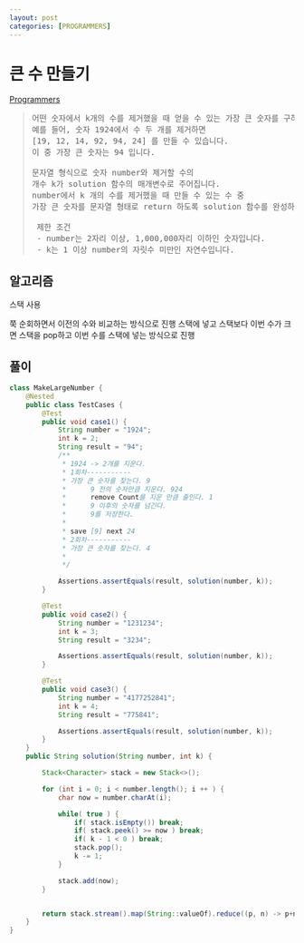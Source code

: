 ```yaml
---
layout: post
categories: [PROGRAMMERS]
---
```


# 큰 수 만들기

[Programmers](https://school.programmers.co.kr/learn/courses/30/lessons/42883)

[//]: # (retry)

> <pre>
> 어떤 숫자에서 k개의 수를 제거했을 때 얻을 수 있는 가장 큰 숫자를 구하려 합니다.
> 예를 들어, 숫자 1924에서 수 두 개를 제거하면
> [19, 12, 14, 92, 94, 24] 를 만들 수 있습니다.
> 이 중 가장 큰 숫자는 94 입니다.
> 
> 문자열 형식으로 숫자 number와 제거할 수의
> 개수 k가 solution 함수의 매개변수로 주어집니다.
> number에서 k 개의 수를 제거했을 때 만들 수 있는 수 중
> 가장 큰 숫자를 문자열 형태로 return 하도록 solution 함수를 완성하세요.
> 
>  제한 조건
>  - number는 2자리 이상, 1,000,000자리 이하인 숫자입니다.
>  - k는 1 이상 number의 자릿수 미만인 자연수입니다.
> </pre>

## 알고리즘
스택 사용 

쭉 순회하면서 이전의 수와 비교하는 방식으로 진행
스택에 넣고 스택보다 이번 수가 크면 스택을 pop하고 이번 수를 스택에 넣는 방식으로 진행

## 풀이

```java
class MakeLargeNumber {
    @Nested
    public class TestCases {
        @Test
        public void case1() {
            String number = "1924";
            int k = 2;
            String result = "94";
            /**
             * 1924 -> 2개를 지운다.
             * 1회차-----------
             * 가장 큰 숫자를 찾는다. 9
             *      9 전의 숫자만큼 지운다. 924
             *      remove Count를 지운 만큼 줄인다. 1
             *      9 이후의 숫자를 넘긴다.
             *      9를 저장한다.
             *
             * save [9] next 24
             * 2회차-----------
             * 가장 큰 숫자를 찾는다. 4
             *
             */

            Assertions.assertEquals(result, solution(number, k));
        }

        @Test
        public void case2() {
            String number = "1231234";
            int k = 3;
            String result = "3234";

            Assertions.assertEquals(result, solution(number, k));
        }

        @Test
        public void case3() {
            String number = "4177252841";
            int k = 4;
            String result = "775841";

            Assertions.assertEquals(result, solution(number, k));
        }
    }
    public String solution(String number, int k) {

        Stack<Character> stack = new Stack<>();

        for (int i = 0; i < number.length(); i ++ ) {
            char now = number.charAt(i);

            while( true ) {
                if( stack.isEmpty()) break;
                if( stack.peek() >= now ) break;
                if( k - 1 < 0 ) break;
                stack.pop();
                k -= 1;
            }

            stack.add(now);
        }


        return stack.stream().map(String::valueOf).reduce((p, n) -> p+n).get();
    }
}
```
